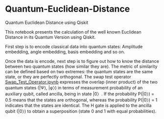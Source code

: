# Quantum-Euclidean-Distance
Quantum Euclidean Distance using Qiskit

This notebook presents the calculation of the well known Euclidean Distance in its Quantum Version using Qiskit.

First step is to encode classical data into quantum states: Amplitude embedding, angle embedding, basis embedding and so on. 

Once the data is encode, next step is to figure out how to know the distance between two quantum states (how similar they are). The metric of similarity can
be defined based on two extremes: the quantum states are the same state, or they are perfectly orthogonal.
The swap test operator [Swap_Test_Operator.ipynb](https://github.com/helenup/Quantum-Euclidean-Distance/blob/main/Swap_Test_Operator.ipynb) expresses the overlap (inner product) of the two quantum states (|Ψ⟩, |φ〉) in terms of measurement probability of an auxiliary qubit, called ancilla, being in state |0〉. If the probability P(|0〉) = 0.5 means that the states are orthogonal, whereas the probability P(|0〉) = 1 indicates that the states are identical. The H gate is applied to the ancilla qubit (|0〉) to obtain a superposition (state 0 and 1 with equal probabilities).
